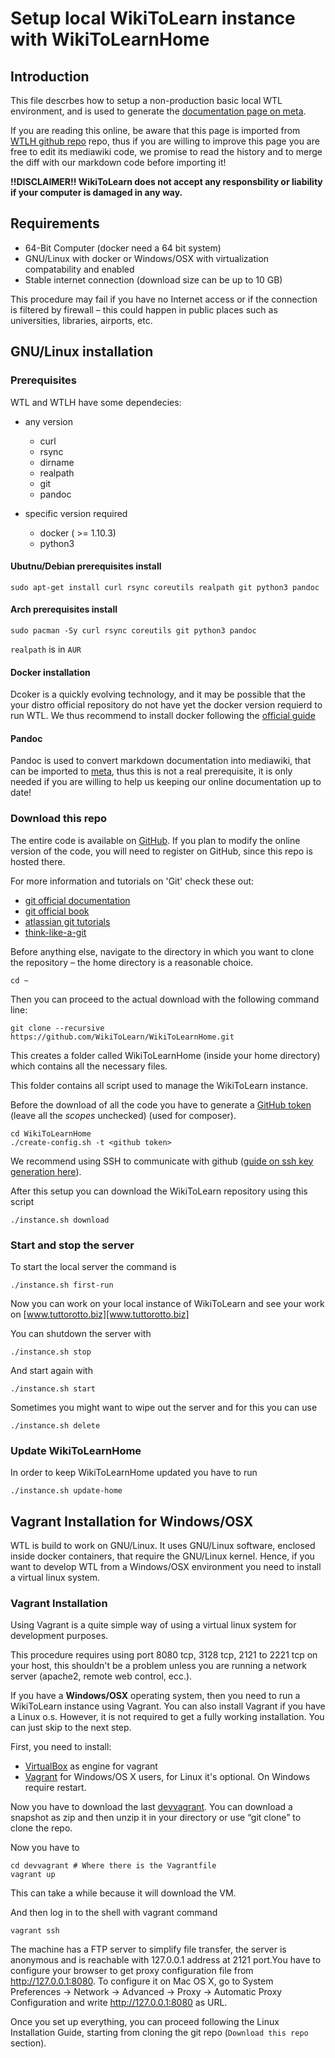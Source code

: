 Setup local WikiToLearn instance with WikiToLearnHome
======================================================

Introduction
------------

This file descrbes how to setup a non-production basic local WTL
environment, and is used to generate the [documentation page on meta][meta-guide].

If you are reading this online, be aware that
this page is imported from [WTLH github repo][WTLH-repo] repo, thus if
you are willing to improve this page you are free to edit its mediawiki
code, we promise to read the history and to merge the diff with our
markdown code before importing it!

**!!DISCLAIMER!! WikiToLearn does not accept any responsbility or liability if your computer is damaged in any way.**

Requirements
------------

-   64-Bit Computer (docker need a 64 bit system)
-   GNU/Linux with docker or Windows/OSX with virtualization compatability and
    enabled
-   Stable internet connection (download size can be up to 10 GB)

This procedure may fail if you have no Internet access or if the connection is filtered by firewall – this could happen in public places such as universities, libraries, airports, etc.

GNU/Linux installation
------------------

### Prerequisites

WTL and WTLH have some dependecies:

* any version
    - curl
    - rsync
    - dirname
    - realpath
    - git
    - pandoc

* specific version required
    - docker ( >= 1.10.3)
    - python3

#### Ubutnu/Debian prerequisites install

``` {.bash}
sudo apt-get install curl rsync coreutils realpath git python3 pandoc
```

#### Arch prerequisites install

``` {.bash}
sudo pacman -Sy curl rsync coreutils git python3 pandoc
```

`realpath` is in `AUR`


#### Docker installation

Dcoker is a quickly evolving technology, and it may be possible that the
your distro official repository do not have yet the docker version
requierd to run WTL. We thus recommend to install docker following the
[official guide][docker-install]

#### Pandoc

Pandoc is used to convert markdown documentation into mediawiki, that can be
imported to [meta][meta], thus this is not a real prerequisite, it is only
needed if you are willing to help us keeping our online documentation
up to date!

### Download this repo

The entire code is available on [GitHub][GitHub]. If you plan to modify
the online version of the code, you will need to register on GitHub, since
this repo is hosted there.

For more information and
tutorials on 'Git' check these out:

-   [git official documentation][git-official-documentation]
-   [git official book][git-official-book]
-   [atlassian git tutorials][<https://www.atlassian.com/git/tutorials/>]
-   [think-like-a-git][<http://think-like-a-git.net/>]

Before anything else, navigate to the directory in which you want to
clone the repository – the home directory is a reasonable choice.

``` {.bash}
cd ~
```

Then you can proceed to the actual download with the following command
line:

``` {.bash}
git clone --recursive https://github.com/WikiToLearn/WikiToLearnHome.git
```

This creates a folder called WikiToLearnHome (inside your home
directory) which contains all the necessary files.

This folder contains all script used to manage the WikiToLearn instance.

Before the download of all the code you have to generate a
[GitHub token][GitHub-token] (leave all the *scopes* unchecked) (used for
composer).

``` {.bash}
cd WikiToLearnHome
./create-config.sh -t <github token>
```

We recommend using SSH to communicate with github
([guide on ssh key generation here][help]).

After this setup you can download the WikiToLearn repository using this
script

``` {.bash}
./instance.sh download
```

### Start and stop the server

To start the local server the command is

``` {.bash}
./instance.sh first-run
```

Now you can work on your local instance of WikiToLearn and see your work
on [www.tuttorotto.biz][www.tuttorotto.biz]

You can shutdown the server with

``` {.bash}
./instance.sh stop
```

And start again with

``` {.bash}
./instance.sh start
```

Sometimes you might want to wipe out the server and for this you can use

``` {.bash}
./instance.sh delete
```

### Update WikiToLearnHome

In order to keep WikiToLearnHome updated you have to run

``` {.bash}
./instance.sh update-home
```

Vagrant Installation for Windows/OSX
-------------------------------------

WTL is build to work on GNU/Linux. It uses GNU/Linux software, enclosed
inside docker containers, that require the GNU/Linux kernel.
Hence, if you want to develop WTL from a Windows/OSX environment you need to
install a virtual linux system.

### Vagrant Installation

Using Vagrant is a quite simple way of using a virtual linux system for
development purposes.

This procedure requires using port 8080 tcp, 3128 tcp, 2121 to 2221 tcp
on your host, this shouldn't be a problem unless you are running a
network server (apache2, remote web control, ecc.).

If you have a **Windows/OSX** operating system, then you need to run a
WikiToLearn instance using Vagrant. You can also install Vagrant if you
have a Linux o.s. However, it is not required to get a fully working
installation. You can just skip to the next step.

First, you need to install:

-   [VirtualBox] as engine for vagrant
-   [Vagrant] for Windows/OS X users, for Linux it's optional. On
    Windows require restart.

Now you have to download the last [devvagrant]. You can download a
snapshot as zip and then unzip it in your directory or use “git clone”
to clone the repo.

Now you have to

``` {.bash}
cd devvagrant # Where there is the Vagrantfile
vagrant up
```

This can take a while because it will download the VM.

And then log in to the shell with vagrant command

``` {.bash}
vagrant ssh
```

The machine has a FTP server to simplify file transfer, the server is
anonymous and is reachable with 127.0.0.1 address at 2121 port.You have
to configure your browser to get proxy configuration file from
<http://127.0.0.1:8080>. To configure it on Mac OS X, go to System
Preferences -&gt; Network -&gt; Advanced -&gt; Proxy -&gt; Automatic
Proxy Configuration and write <http://127.0.0.1:8080> as URL.

Once you set up everything, you can proceed following the Linux Installation
Guide, starting from cloning the git repo (`Download this repo` section).


[WTLH-repo]: https://github.com/WikiToLearn/WikiToLearnHome "WTLH repo"

[GitHub]: https://github.com/WikiToLearn

[<https://www.atlassian.com/git/tutorials/>]: https://www.atlassian.com/git/tutorials/
[<http://think-like-a-git.net/>]: http://think-like-a-git.net/
[git-official-documentation]: https://git-scm.com/doc
[git-official-book]: https://git-scm.com/book/en/v2

[docker-install]: https://docs.docker.com/engine/installation/GNU/Linux/

[GitHub-token]: https://github.com/settings/tokens
[help]: https://help.github.com/articles/generating-an-ssh-key/
[www.tuttorotto.biz]: http://www.tuttorotto.biz
[meta]: https://meta.wikitolearn.org
[meta-guide]: http://meta.wikitolearn.org/Guide_for_the_development_of_WikiToLearn/Run_WikiToLearnHome "WTLH - meta.wikitolearn.org"

[VirtualBox]: https://www.virtualbox.org/wiki/Downloads/
[Vagrant]: https://docs.vagrantup.com/v2/installation/
[devvagrant]: https://github.com/WikiToLearn/devvagrant
